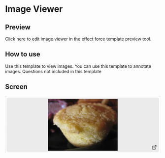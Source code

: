 # Image Viewer

## Preview

Click 
[here](https://api.beta.effect.ai/template/preview?templateUrl=https://gist.githubusercontent.com/laurensV/d514840a4ae253e936cf98e9b21b3fe4/raw/fd27934cea0d790d33e60ab73af00645d6603606/gistfile1.txt&options[default_styling]=true&placeholders[url]=https://s3-eu-west-1.amazonaws.com/prototype-mturk-hits/d/0041M9AEPITA0A6YIMIR69NSJ9HZGC.jpeg)
to edit image viewer in the effect force template preview tool.

## How to use
Use this template to view images. You can use this template to annotate images. Questions not included in this template

## Screen
![Image Annotation Screenshot](screen.png)
